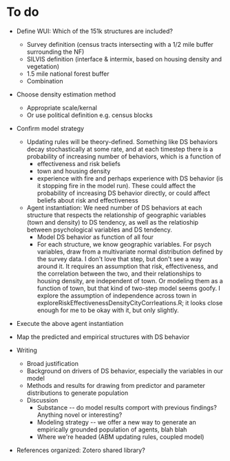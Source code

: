 # To do

- Define WUI: Which of the 151k structures are included?
	- Survey definition (census tracts intersecting with a 1/2 mile buffer surrounding the NF)
	- SILVIS definition (interface & intermix, based on housing density and vegetation)
	- 1.5 mile national forest buffer
	- Combination
- Choose density estimation method
	- Appropriate scale/kernal
	- Or use political definition e.g. census blocks

- Confirm model strategy
	- Updating rules will be theory-defined. Something like DS behaviors decay stochastically at some rate, and at each timestep there is a probability of increasing number of behaviors, which is a function of 
		- effectiveness and risk beliefs
		- town and housing density
		- experience with fire and perhaps experience with DS behavior (is it stopping fire in the model run). These could affect the probability of increasing DS behavior directly, or could affect beliefs about risk and effectiveness
	- Agent instantiation: We need number of DS behaviors at each structure that respects the relationship of geographic variables (town and density) to DS tendency, as well as the relatioship between psychological variables and DS tendency. 
		- Model DS behavior as function of all four
		- For each structure, we know geographic variables. For psych variables, draw from a multivariate normal distribution defined by the survey data. I don't love that step, but don't see a way around it. It requires an assumption that risk, effectiveness, and the correlation between the two, and their relationships to housing density, are independent of town. Or modeling them as a function of town, but that kind of two-step model seems goofy. I explore the assumption of independence across town in exploreRiskEffectivenessDensityCityCorrleations.R; it looks close enough for me to be okay with it, but only slightly. 

- Execute the above agent instantiation

- Map the predicted and empirical structures with DS behavior

- Writing
	- Broad justification
	- Background on drivers of DS behavior, especially the variables in our model
	- Methods and results for drawing from predictor and parameter distributions to generate population
	- Discussion
		- Substance -- do model results comport with previous findings? Anything novel or interesting?
		- Modeling strategy -- we offer a new way to generate an empirically grounded population of agents, blah blah
		- Where we're headed (ABM updating rules, coupled model)

- References organized: Zotero shared library?
